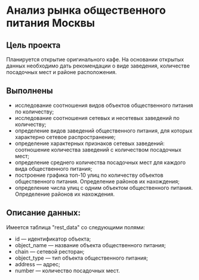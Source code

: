 
# Анализ рынка общественного питания Москвы

## Цель проекта

Планируется открытие оригинального кафе. На основании открытых данных необходимо дать 
рекомендации о виде заведения, количестве посадочных мест и районе расположения.  

## Выполнены

<ul>
<li>исследование соотношения видов объектов общественного питания по количеству;</li>
<li>исследование соотношения сетевых и несетевых заведений по количеству;</li>
<li>определение видов заведений общественного питания, для которых характерно сетевое распространение;</li>
<li>определение характерных признаков сетевых заведений: соотношение количества заведений с количеством посадочных мест;</li>
<li>определение среднего количества посадочных мест для каждого вида общественного питания;</li>
<li>построение графика топ-10 улиц по количеству объектов общественного питания. Определение районов их нахождения;</li>
<li>определение числа улиц с одним объектом общественного питания. Определение районов их нахождения.</li> 
</ul>

## Описание данных:

<p>Имеется таблица "rest_data" со следующими полями:</p>
<ul>
<li>id — идентификатор объекта;</li>
<li>object_name — название объекта общественного питания;</li>
<li>chain — сетевой ресторан;</li>
<li>object_type — тип объекта общественного питания;</li>
<li>address — адрес;</li>
<li>number — количество посадочных мест.</li>
</ul>